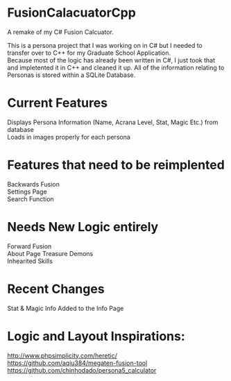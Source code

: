 # FusionCalacuatorCpp
A remake of my C# Fusion Calcuator.

This is a persona project that I was working on in C# but I needed to transfer over to C++ for my Graduate School Application.  
Because most of the logic has already been written in C#, I just took that and impletented it in C++ and cleaned it up. All of the information relating to Personas is stored within a SQLite Database.


# Current Features

Displays Persona Information (Name, Acrana Level, Stat, Magic Etc.) from database  
Loads in images properly for each persona

# Features that need to be reimplented

Backwards Fusion  
Settings Page  
Search Function
 

# Needs New Logic entirely

Forward Fusion  
About Page
Treasure Demons  
Inhearited Skills  

# Recent Changes
Stat & Magic Info Added to the Info Page


# Logic and Layout Inspirations:

http://www.phpsimplicity.com/heretic/  
https://github.com/aqiu384/megaten-fusion-tool  
https://github.com/chinhodado/persona5_calculator  
